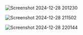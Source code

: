 ![Screenshot 2024-12-28 201230](https://github.com/user-attachments/assets/de8e70d4-6da7-48e8-9979-063c913afcdb)



![Screenshot 2024-12-28 211502](https://github.com/user-attachments/assets/8f875a4a-9830-4f32-8083-959eb7764d87)




![Screenshot 2024-12-28 220144](https://github.com/user-attachments/assets/685c792a-03aa-48bf-a7bc-39863050abe4)
